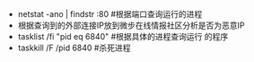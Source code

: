 - netstat -ano | findstr :80 #根据端口查询运行的进程
- 根据查询到的外部连接IP放到微步在线情报社区分析是否为恶意IP
- tasklist /fi "pid eq 6840" #根据具体的进程查询运行 的程序
- taskkill /F /pid 6840 #杀死进程